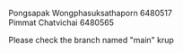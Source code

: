 Pongsapak Wongphasuksathaporn 6480517  
Pimmat Chatvichai 6480565

Please check the branch named "main" krup
